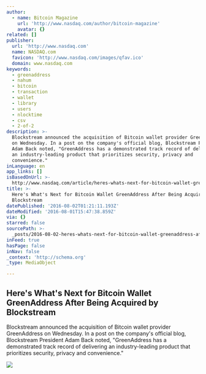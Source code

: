 ```yaml
---
author:
  - name: Bitcoin Magazine
    url: 'http://www.nasdaq.com/author/bitcoin-magazine'
    avatar: {}
related: []
publisher:
  url: 'http://www.nasdaq.com'
  name: NASDAQ.com
  favicon: 'http://www.nasdaq.com/images/qfav.ico'
  domain: www.nasdaq.com
keywords:
  - greenaddress
  - nahum
  - bitcoin
  - transaction
  - wallet
  - library
  - users
  - nlocktime
  - csv
  - 2-of-2
description: >-
  Blockstream announced the acquisition of Bitcoin wallet provider GreenAddress
  on Wednesday. In a post on the company's official blog, Blockstream President
  Adam Back noted, "GreenAddress has a demonstrated track record of delivering
  an industry-leading product that prioritizes security, privacy and
  convenience."
inLanguage: en
app_links: []
isBasedOnUrl: >-
  http://www.nasdaq.com/article/heres-whats-next-for-bitcoin-wallet-greenaddress-after-being-acquired-by-blockstream-cm658022
title: >-
  Here's What's Next for Bitcoin Wallet GreenAddress After Being Acquired by
  Blockstream
datePublished: '2016-08-02T01:21:11.193Z'
dateModified: '2016-08-01T15:47:38.859Z'
via: {}
starred: false
sourcePath: >-
  _posts/2016-08-02-heres-whats-next-for-bitcoin-wallet-greenaddress-after-bei.md
inFeed: true
hasPage: false
inNav: false
_context: 'http://schema.org'
_type: MediaObject

---
```

<article style=""><h1>Here's What's Next for Bitcoin Wallet GreenAddress After Being Acquired by Blockstream</h1><p>Blockstream announced the acquisition of Bitcoin wallet provider GreenAddress on Wednesday. In a post on the company's official blog, Blockstream President Adam Back noted, "GreenAddress has a demonstrated track record of delivering an industry-leading product that prioritizes security, privacy and convenience."</p><img src="http://www.nasdaq.com/reference/hiresphotos/news-photos/bitcoin/325x200/bitcoin22.jpg" /></article>